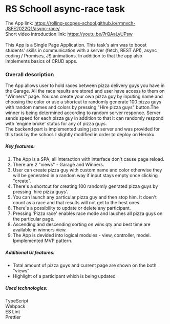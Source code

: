 # RS Schooll async-race task
The App link: https://rolling-scopes-school.github.io/rmnvch-JSFE2022Q1/async-race/
<br>Short video introduction link: https://youtu.be/7rQAaLyUPsw
<br>
<br>This App is a Single Page Application. This task's aim was to boost students' skills in communication with a server (fetch, REST API), async coding / Promises, JS animations. In addition to that the app also implements basics of CRUD apps. 
<h3>Overall description</h3>
The App allows user to hold races between pizza delivery guys you have in the Garage. All the race results are stored and user have access to them on "Winners" page.
You can create your own pizza guy by inputing name and choosing the color or use a shortcut to randomly generate 100 pizza guys with random names and colors by pressing "Hire pizza guys" button.The winner is being determined according to random server responce. Server sends speed for each pizza guy in addition to that it can randomly respond with 'engine broke' status for any of pizza guys. 
<br>The backend part is implemented using json server and was provided for this task by the school. I slightly modified in order to deploy on Heroku.
<h5>Key features:</h5>
<ol>
<li>
  The App is a SPA, all interaction with interface don't cause page reload.  
</li>
<li>
  There are 2 "views" - Garage and Winners.  
</li>
<li>
  User can create pizza guy with custom name and color otherwise they will be generated in a random way if input stays empty once clicking "create".   
</li>
<li>
  There's a shortcut for creating 100 randomly genrated pizza guys by pressing 'hire pizza guys'.    
</li>
<li>
  You can launch any particular pizza guy and then stop him. It doen't count as a race and that results will not get to the best ones.    
</li>
<li>
  There's a possibility to update or delete any participant.    
</li>
<li>
  Pressing 'Pizza race' enables race mode and lauches all pizza guys on the particular page.    
</li>
<li>
  Ascending and descending sorting on wins qty and best time are available in winners view.    
</li>
<li>
  The App is devided into logical modules - view, controller, model. Ipmplemented MVP pattern.    
</li>
</ol>
<h5>Additional UI features:</h5>
<ul>
<li>
  Total amount of pizza guys and current page are shown on the both "views" 
</li>
<li>
  Highlight of a participant which is being updated 
</li>
</ul>
<h5>Used technologies:</h5>
TypeScript
<br>Webpack
<br>ES Lint
<br>Prettier
